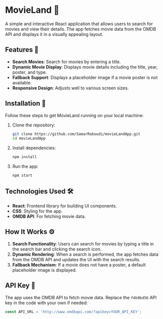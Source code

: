 # MovieLand 🎥  
A simple and interactive React application that allows users to search for movies and view their details. The app fetches movie data from the OMDB API and displays it in a visually appealing layout.

## Features 🌟
- **Search Movies**: Search for movies by entering a title.
- **Dynamic Movie Display**: Displays movie details including the title, year, poster, and type.
- **Fallback Support**: Displays a placeholder image if a movie poster is not available.
- **Responsive Design**: Adjusts well to various screen sizes.

## Installation 🚀
Follow these steps to get MovieLand running on your local machine:

1. Clone the repository:
    ```bash
    git clone https://github.com/SamarRaboudi/movieLandApp.git
    cd movieLandApp
    ```

2. Install dependencies:
    ```bash
    npm install
    ```

3. Run the app:
    ```bash
    npm start
    ```


## Technologies Used 🛠️
- **React**: Frontend library for building UI components.
- **CSS**: Styling for the app.
- **OMDB API**: For fetching movie data.

## How It Works ⚙️
1. **Search Functionality**: Users can search for movies by typing a title in the search bar and clicking the search icon. 
2. **Dynamic Rendering**: When a search is performed, the app fetches data from the OMDB API and updates the UI with the search results.
3. **Fallback Mechanism**: If a movie does not have a poster, a default placeholder image is displayed.

## API Key 🔑
The app uses the OMDB API to fetch movie data. Replace the `f4b9bd56` API key in the code with your own if needed:
```javascript
const API_URL = 'http://www.omdbapi.com/?apikey=YOUR_API_KEY';

